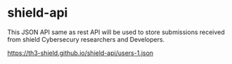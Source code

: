 # shield-api
This JSON API same as rest API  will be used to store submissions received from shield Cybersecury researchers  and Developers. 

https://th3-shield.github.io/shield-api/users-1.json
